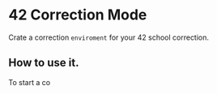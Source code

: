 # 42 Correction Mode

Crate a correction `enviroment` for your 42 school correction.

## How to use it.
To start a co